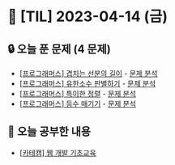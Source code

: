 # 📆 [TIL] 2023-04-14 (금)

## 🔒 오늘 푼 문제 (4 문제)

- [[프로그래머스] 겹치는 선분의 길이](https://school.programmers.co.kr/learn/courses/30/lessons/120876) - [문제 분석](https://monsta-zo.github.io/ps/ps-%EA%B2%B9%EC%B9%98%EB%8A%94%EC%84%A0%EB%B6%84%EC%9D%98%EA%B8%B8%EC%9D%B4/)
- [[프로그래머스] 유한소수 판별하기](https://school.programmers.co.kr/learn/courses/30/lessons/120878) - [문제 분석](https://monsta-zo.github.io/ps/ps-%EC%9C%A0%ED%95%9C%EC%86%8C%EC%88%98%ED%8C%90%EB%B3%84%ED%95%98%EA%B8%B0/)
- [[프로그래머스] 특이한 정렬](https://school.programmers.co.kr/learn/courses/30/lessons/120880) - [문제 분석](https://monsta-zo.github.io/ps/ps-%ED%8A%B9%EC%9D%B4%ED%95%9C%EC%A0%95%EB%A0%AC/)
- [[프로그래머스] 등수 매기기](https://school.programmers.co.kr/learn/courses/30/lessons/120882) - [문제 분석](https://monsta-zo.github.io/ps/ps-%EB%93%B1%EC%88%98%EB%A7%A4%EA%B8%B0%EA%B8%B0/)

## 📝 오늘 공부한 내용

- [[카테캠] 웹 개발 기초교육](https://github.com/monsta-zo/kakao-tech-campus-archive/blob/main/%EC%9B%B9%20%EA%B0%9C%EB%B0%9C%20%EA%B8%B0%EC%B4%88%EA%B5%90%EC%9C%A1/Part1.md)
